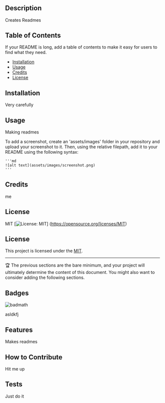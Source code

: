 # <Readme Generator>

## Description

Creates Readmes

## Table of Contents

If your README is long, add a table of contents to make it easy for users to find what they need.

- [Installation](#installation)
- [Usage](#usage)
- [Credits](#credits)
- [License](#license)

## Installation

Very carefully

## Usage

Making readmes

To add a screenshot, create an 'assets/images' folder in your repository and upload your screenshot to it. Then, using the relative filepath, add it to your README using the following syntax:

    '''md
    ![alt text](assets/images/screenshot.png)
    '''

## Credits

me

## License

MIT
[![License: MIT](https://img.shields.io/badge/License-MIT-yellow.svg)]
(https://opensource.org/licenses/MIT)
## License
  This project is licensed under the [MIT]((https://opensource.org/licenses/MIT)).

---

🏆 The previous sections are the bare minimum, and your project will ultimately determine the content of this document. You might also want to consider adding the following sections.

## Badges

![badmath](https://img.shields.io/github/languages/top/lernantino/badmath)

asldkfj

## Features

Makes readmes

## How to Contribute

Hit me up

## Tests

Just do it